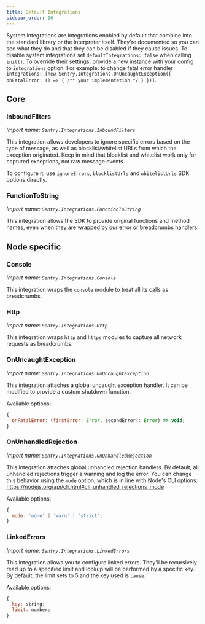 ```yaml
---
title: Default Integrations
sidebar_order: 10
---
```


System integrations are integrations enabled by default that combine into the
standard library or the interpreter itself. They're documented so you can see
what they do and that they can be disabled if they cause issues. To disable
system integrations set `defaultIntegrations: false` when calling `init()`.
To override their settings, provide a new instance with your config
to `integrations` option. For example: to change fatal error handler
`integrations: [new Sentry.Integrations.OnUncaughtException({ onFatalError: () => { /** your implementation */ } })]`.

## Core

### InboundFilters

_Import name: `Sentry.Integrations.InboundFilters`_

This integration allows developers to ignore specific errors based on the type of message, as well as blocklist/whitelist URLs from which the exception originated.
Keep in mind that blocklist and whitelist work only for captured exceptions, not raw message events.

To configure it, use `ignoreErrors`, `blocklistUrls` and `whitelistUrls` SDK options directly.

### FunctionToString

_Import name: `Sentry.Integrations.FunctionToString`_

This integration allows the SDK to provide original functions and method names, even when they are wrapped by our error or breadcrumbs handlers.

## Node specific

### Console

_Import name: `Sentry.Integrations.Console`_

This integration wraps the `console` module to treat all its calls as breadcrumbs.

### Http

_Import name: `Sentry.Integrations.Http`_

This integration wraps `http` and `https` modules to capture all network requests as breadcrumbs.

### OnUncaughtException

_Import name: `Sentry.Integrations.OnUncaughtException`_

This integration attaches a global uncaught exception handler. It can be modified to provide a custom shutdown function.

Available options:

```js
{
  onFatalError: (firstError: Error, secondError?: Error) => void;
}
```

### OnUnhandledRejection

_Import name: `Sentry.Integrations.OnUnhandledRejection`_

This integration attaches global unhandled rejection handlers. By default, all unhandled rejections trigger a warning and log the error. You can change this behavior using the `mode` option, which is in line with Node's CLI options: https://nodejs.org/api/cli.html#cli_unhandled_rejections_mode

Available options:

```js
{
  mode: 'none' | 'warn' | 'strict';
}
```


### LinkedErrors

_Import name: `Sentry.Integrations.LinkedErrors`_

This integration allows you to configure linked errors. They'll be recursively read up to a specified limit and lookup will be performed by a specific key. By default, the limit sets to 5 and the key used is `cause`.

Available options:

```js
{
  key: string;
  limit: number;
}
```
